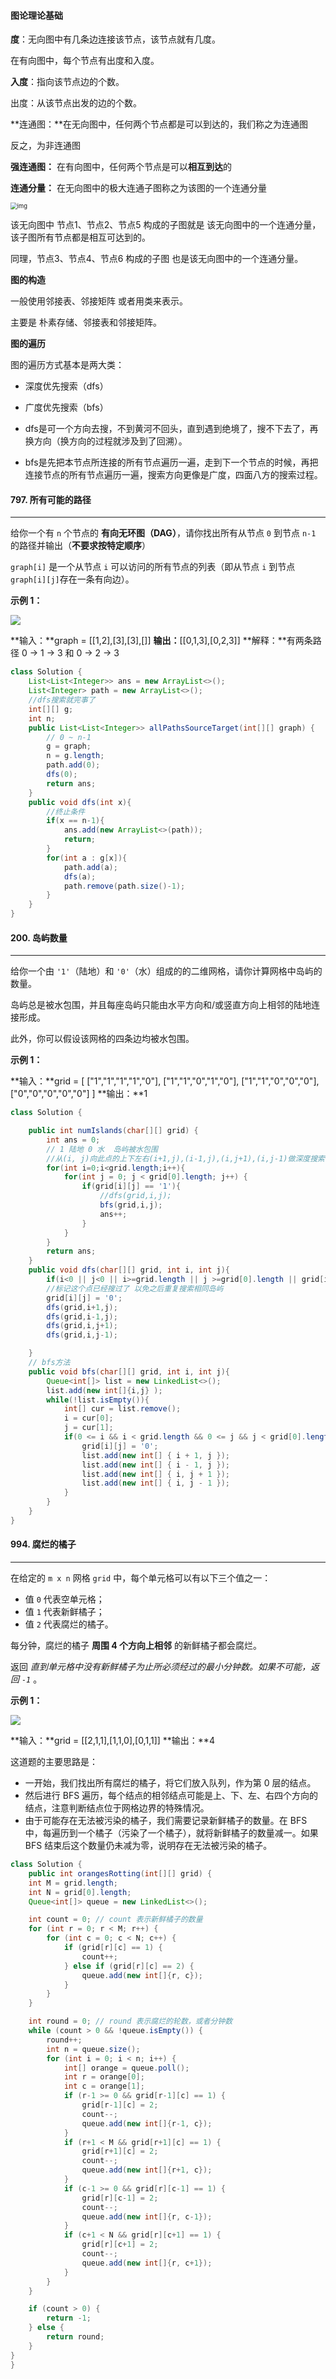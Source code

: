#### 图论理论基础

**度**：无向图中有几条边连接该节点，该节点就有几度。

在有向图中，每个节点有出度和入度。

**入度**：指向该节点边的个数。

出度：从该节点出发的边的个数。

**连通图：**在无向图中，任何两个节点都是可以到达的，我们称之为连通图

反之，为非连通图

**强连通图：** 在有向图中，任何两个节点是可以**相互到达**的

**连通分量：** 在无向图中的极大连通子图称之为该图的一个连通分量

<img src="pictures/图论.assets/20240511111559.png" alt="img" style="zoom:67%;" />

该无向图中 节点1、节点2、节点5 构成的子图就是 该无向图中的一个连通分量，该子图所有节点都是相互可达到的。

同理，节点3、节点4、节点6 构成的子图 也是该无向图中的一个连通分量。



**图的构造**

一般使用邻接表、邻接矩阵 或者用类来表示。

主要是 朴素存储、邻接表和邻接矩阵。



**图的遍历**

图的遍历方式基本是两大类：

- 深度优先搜索（dfs）
- 广度优先搜索（bfs）



- dfs是可一个方向去搜，不到黄河不回头，直到遇到绝境了，搜不下去了，再换方向（换方向的过程就涉及到了回溯）。
- bfs是先把本节点所连接的所有节点遍历一遍，走到下一个节点的时候，再把连接节点的所有节点遍历一遍，搜索方向更像是广度，四面八方的搜索过程。



#### 797\. 所有可能的路径
-------------

给你一个有 `n` 个节点的 **有向无环图（DAG）**，请你找出所有从节点 `0` 到节点 `n-1` 的路径并输出（**不要求按特定顺序**）

 `graph[i]` 是一个从节点 `i` 可以访问的所有节点的列表（即从节点 `i` 到节点 `graph[i][j]`存在一条有向边）。

**示例 1：**

![](pictures/图论.assets/all_1.jpg)

**输入：**graph = \[\[1,2\],\[3\],\[3\],\[\]\]
**输出：**\[\[0,1,3\],\[0,2,3\]\]
**解释：**有两条路径 0 -> 1 -> 3 和 0 -> 2 -> 3



```java
class Solution {
    List<List<Integer>> ans = new ArrayList<>();
    List<Integer> path = new ArrayList<>();
    //dfs搜索就完事了
    int[][] g;
    int n;
    public List<List<Integer>> allPathsSourceTarget(int[][] graph) {
        // 0 ~ n-1
        g = graph;
        n = g.length;
        path.add(0);
        dfs(0);
        return ans;
    }
    public void dfs(int x){
        //终止条件
        if(x == n-1){
            ans.add(new ArrayList<>(path));
            return;
        }
        for(int a : g[x]){
            path.add(a);
            dfs(a);
            path.remove(path.size()-1);
        }
    }
}
```



#### 200\. 岛屿数量
----------

给你一个由 `'1'`（陆地）和 `'0'`（水）组成的的二维网格，请你计算网格中岛屿的数量。

岛屿总是被水包围，并且每座岛屿只能由水平方向和/或竖直方向上相邻的陆地连接形成。

此外，你可以假设该网格的四条边均被水包围。

**示例 1：**

**输入：**grid = \[
  \["1","1","1","1","0"\],
  \["1","1","0","1","0"\],
  \["1","1","0","0","0"\],
  \["0","0","0","0","0"\]
\]
**输出：**1



```java
class Solution {

    public int numIslands(char[][] grid) {
        int ans = 0;
        // 1 陆地 0 水  岛屿被水包围
        //从(i, j)向此点的上下左右(i+1,j),(i-1,j),(i,j+1),(i,j-1)做深度搜索
        for(int i=0;i<grid.length;i++){
            for(int j = 0; j < grid[0].length; j++) {
                if(grid[i][j] == '1'){
                    //dfs(grid,i,j);
                    bfs(grid,i,j);
                    ans++;
                }
            }
        }
        return ans;
    }
    public void dfs(char[][] grid, int i, int j){
        if(i<0 || j<0 || i>=grid.length || j >=grid[0].length || grid[i][j] == '0') return;
        //标记这个点已经搜过了 以免之后重复搜索相同岛屿
        grid[i][j] = '0';
        dfs(grid,i+1,j);
        dfs(grid,i-1,j);
        dfs(grid,i,j+1);
        dfs(grid,i,j-1);

    }
	// bfs方法
    public void bfs(char[][] grid, int i, int j){
        Queue<int[]> list = new LinkedList<>();
        list.add(new int[]{i,j} );
        while(!list.isEmpty()){
            int[] cur = list.remove();
            i = cur[0];
            j = cur[1];
            if(0 <= i && i < grid.length && 0 <= j && j < grid[0].length && grid[i][j] == '1') {
                grid[i][j] = '0';
                list.add(new int[] { i + 1, j });
                list.add(new int[] { i - 1, j });
                list.add(new int[] { i, j + 1 });
                list.add(new int[] { i, j - 1 });
            }
        }
    }
}
```



#### 994\. 腐烂的橘子
-----------

在给定的 `m x n` 网格 `grid` 中，每个单元格可以有以下三个值之一：

*   值 `0` 代表空单元格；
*   值 `1` 代表新鲜橘子；
*   值 `2` 代表腐烂的橘子。

每分钟，腐烂的橘子 **周围 4 个方向上相邻** 的新鲜橘子都会腐烂。

返回 _直到单元格中没有新鲜橘子为止所必须经过的最小分钟数。如果不可能，返回 `-1`_ 。

**示例 1：**

**![](pictures/图论.assets/oranges.png)**

**输入：**grid = \[\[2,1,1\],\[1,1,0\],\[0,1,1\]\]
**输出：**4



这道题的主要思路是：

- 一开始，我们找出所有腐烂的橘子，将它们放入队列，作为第 0 层的结点。
- 然后进行 BFS 遍历，每个结点的相邻结点可能是上、下、左、右四个方向的结点，注意判断结点位于网格边界的特殊情况。
- 由于可能存在无法被污染的橘子，我们需要记录新鲜橘子的数量。在 BFS 中，每遍历到一个橘子（污染了一个橘子），就将新鲜橘子的数量减一。如果 BFS 结束后这个数量仍未减为零，说明存在无法被污染的橘子。

```java
class Solution {
    public int orangesRotting(int[][] grid) {
    int M = grid.length;
    int N = grid[0].length;
    Queue<int[]> queue = new LinkedList<>();

    int count = 0; // count 表示新鲜橘子的数量
    for (int r = 0; r < M; r++) {
        for (int c = 0; c < N; c++) {
            if (grid[r][c] == 1) {
                count++;
            } else if (grid[r][c] == 2) {
                queue.add(new int[]{r, c});
            }
        }
    }

    int round = 0; // round 表示腐烂的轮数，或者分钟数
    while (count > 0 && !queue.isEmpty()) {
        round++;
        int n = queue.size();
        for (int i = 0; i < n; i++) {
            int[] orange = queue.poll();
            int r = orange[0];
            int c = orange[1];
            if (r-1 >= 0 && grid[r-1][c] == 1) {
                grid[r-1][c] = 2;
                count--;
                queue.add(new int[]{r-1, c});
            }
            if (r+1 < M && grid[r+1][c] == 1) {
                grid[r+1][c] = 2;
                count--;
                queue.add(new int[]{r+1, c});
            }
            if (c-1 >= 0 && grid[r][c-1] == 1) {
                grid[r][c-1] = 2;
                count--;
                queue.add(new int[]{r, c-1});
            }
            if (c+1 < N && grid[r][c+1] == 1) {
                grid[r][c+1] = 2;
                count--;
                queue.add(new int[]{r, c+1});
            }
        }
    }

    if (count > 0) {
        return -1;
    } else {
        return round;
    }
}
}
```



